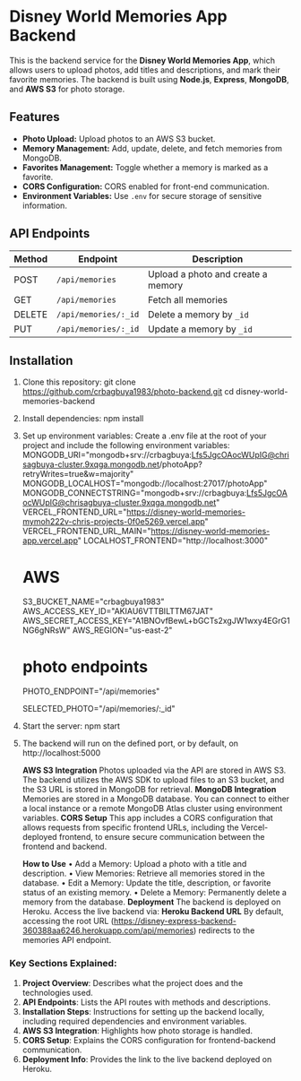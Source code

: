 # Disney World Memories App Backend

This is the backend service for the **Disney World Memories App**, which allows users to upload photos, add titles and descriptions, and mark their favorite memories. The backend is built using **Node.js**, **Express**, **MongoDB**, and **AWS S3** for photo storage.

## Features

- **Photo Upload:** Upload photos to an AWS S3 bucket.
- **Memory Management:** Add, update, delete, and fetch memories from MongoDB.
- **Favorites Management:** Toggle whether a memory is marked as a favorite.
- **CORS Configuration:** CORS enabled for front-end communication.
- **Environment Variables:** Use `.env` for secure storage of sensitive information.

## API Endpoints
| Method | Endpoint                         | Description                          |
|--------|----------------------------------|--------------------------------------|
| POST   | `/api/memories`                  | Upload a photo and create a memory   |
| GET    | `/api/memories`                  | Fetch all memories                   |
| DELETE | `/api/memories/:_id`             | Delete a memory by `_id`             |
| PUT    | `/api/memories/:_id`             | Update a memory by `_id`             |

## Installation
1. Clone this repository:
   git clone https://github.com/crbagbuya1983/photo-backend.git
   cd disney-world-memories-backend
2. Install dependencies:
npm install

3. Set up environment variables: Create a .env file at the root of your project and include the following environment variables:
MONGODB_URI="mongodb+srv://crbagbuya:Lfs5JgcOAocWUpIG@chrisagbuya-cluster.9xqga.mongodb.net/photoApp?retryWrites=true&w=majority"
MONGODB_LOCALHOST="mongodb://localhost:27017/photoApp"
MONGODB_CONNECTSTRING="mongodb+srv://crbagbuya:Lfs5JgcOAocWUpIG@chrisagbuya-cluster.9xqga.mongodb.net"
VERCEL_FRONTEND_URL="https://disney-world-memories-mymoh222v-chris-projects-0f0e5269.vercel.app"
VERCEL_FRONTEND_URL_MAIN="https://disney-world-memories-app.vercel.app"
LOCALHOST_FRONTEND="http://localhost:3000"
   # AWS            
      S3_BUCKET_NAME="crbagbuya1983"
      AWS_ACCESS_KEY_ID="AKIAU6VTTBILTTM67JAT"
      AWS_SECRET_ACCESS_KEY="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"
      AWS_REGION="us-east-2"

   # photo endpoints
      PHOTO_ENDPOINT="/api/memories"

      SELECTED_PHOTO="/api/memories/:_id"

4. Start the server:
npm start
5. The backend will run on the defined port, or by default, on http://localhost:5000
   
   **AWS S3 Integration**
      Photos uploaded via the API are stored in AWS S3. The backend utilizes the AWS SDK to upload files to an S3 bucket, and the S3 URL is stored in MongoDB for retrieval.
   **MongoDB Integration**
      Memories are stored in a MongoDB database. You can connect to either a local instance or a remote MongoDB Atlas cluster using environment variables.
   **CORS Setup**
      This app includes a CORS configuration that allows requests from specific frontend URLs, including the Vercel-deployed frontend, to ensure secure communication between the frontend and backend.

   **How to Use**
      •	Add a Memory: Upload a photo with a title and description.
      •	View Memories: Retrieve all memories stored in the database.
      •	Edit a Memory: Update the title, description, or favorite status of an existing memory.
      •	Delete a Memory: Permanently delete a memory from the database.
   **Deployment**
      The backend is deployed on Heroku. Access the live backend via:
   **Heroku Backend URL**
      By default, accessing the root URL (https://disney-express-backend-360388aa6246.herokuapp.com/api/memories) redirects to the memories API endpoint.

### Key Sections Explained: 
1. **Project Overview**: Describes what the project does and the technologies used. 
2. **API Endpoints**: Lists the API routes with methods and descriptions. 
3. **Installation Steps**: Instructions for setting up the backend locally, including required dependencies and environment variables. 
4. **AWS S3 Integration**: Highlights how photo storage is handled. 
5. **CORS Setup**: Explains the CORS configuration for frontend-backend communication. 
6. **Deployment Info**: Provides the link to the live backend deployed on Heroku.

